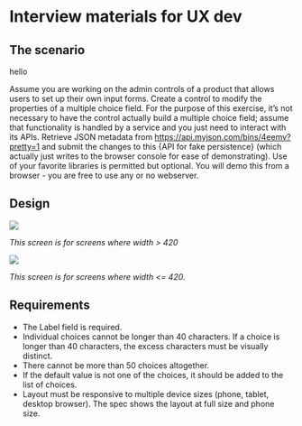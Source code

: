 # Interview materials for UX dev
## The scenario
hello

Assume you are working on the admin controls of a product that allows users to set up their own input forms. Create a control to modify the properties of a multiple choice field. For the purpose of this exercise, it’s not necessary to have the control actually build a multiple choice field; assume that functionality is handled by a service and you just need to interact with its APIs. Retrieve JSON metadata from https://api.myjson.com/bins/4eemv?pretty=1 and submit the changes to this {API for fake persistence} (which actually just writes to the browser console for ease of demonstrating).
Use of your favorite libraries is permitted but optional.  You will demo this from a browser - you are free to use any or no webserver.  
## Design
![](https://github.com/ckeswani/ux-dev-interview-materials/blob/master/spec/FieldBuilderRegular.png)

*This screen is for screens where width > 420*

![](https://github.com/ckeswani/ux-dev-interview-materials/blob/master/spec/FieldBuilderCompact.png)

*This screen is for screens where width <= 420.*

## Requirements
* The Label field is required.
* Individual choices cannot be longer than 40 characters. If a choice is longer than 40 characters, the excess characters must be visually distinct.
* There cannot be more than 50 choices altogether.
* If the default value is not one of the choices, it should be added to the list of choices.
* Layout must be responsive to multiple device sizes (phone, tablet, desktop browser).  The spec shows the layout at full size and phone size.
